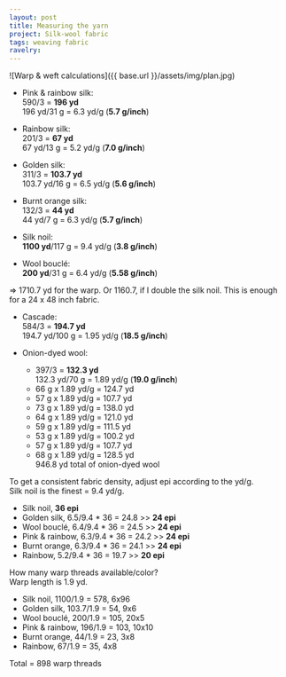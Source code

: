 ```yaml
---
layout: post
title: Measuring the yarn
project: Silk-wool fabric
tags: weaving fabric
ravelry: 
---
```

![Warp & weft calculations]({{ base.url }}/assets/img/plan.jpg) 

- Pink & rainbow silk:   
  590/3 = **196 yd**   
  196 yd/31 g = 6.3 yd/g (**5.7 g/inch**)

- Rainbow silk:   
  201/3 = **67 yd**   
  67 yd/13 g = 5.2 yd/g (**7.0 g/inch**)
  
- Golden silk:   
  311/3 = **103.7 yd**   
  103.7 yd/16 g = 6.5 yd/g (**5.6 g/inch**)
  
- Burnt orange silk:   
  132/3 = **44 yd**   
  44 yd/7 g = 6.3 yd/g (**5.7 g/inch**)
  
- Silk noil:   
  **1100 yd**/117 g = 9.4 yd/g (**3.8 g/inch**)
  
- Wool bouclé:   
  **200 yd**/31 g = 6.4 yd/g (**5.58 g/inch**)
  
=> 1710.7 yd for the warp. Or 1160.7, if I double the silk noil. This is enough for a 24 x 48 inch fabric.
  
- Cascade:   
  584/3 = **194.7 yd**   
  194.7 yd/100 g = 1.95 yd/g (**18.5 g/inch**)
  
- Onion-dyed wool:   
  * 397/3 = **132.3 yd**  
    132.3 yd/70 g = 1.89 yd/g (**19.0 g/inch**)  
  * 66 g x 1.89 yd/g = 124.7 yd  
  * 57 g x 1.89 yd/g = 107.7 yd  
  * 73 g x 1.89 yd/g = 138.0 yd  
  * 64 g x 1.89 yd/g = 121.0 yd  
  * 59 g x 1.89 yd/g = 111.5 yd  
  * 53 g x 1.89 yd/g = 100.2 yd  
  * 57 g x 1.89 yd/g = 107.7 yd  
  * 68 g x 1.89 yd/g = 128.5 yd  
  946.8 yd total of onion-dyed wool

To get a consistent fabric density, adjust epi according to the yd/g.  
Silk noil is the finest = 9.4 yd/g.

- Silk noil, **36 epi**
- Golden silk, 6.5/9.4 * 36 = 24.8 >> **24 epi**
- Wool bouclé, 6.4/9.4 * 36 = 24.5 >> **24 epi**
- Pink & rainbow, 6.3/9.4 * 36 = 24.2 >> **24 epi**
- Burnt orange, 6.3/9.4 * 36 = 24.1 >> **24 epi**
- Rainbow, 5.2/9.4 * 36 = 19.7 >> **20 epi**

How many warp threads available/color?  
Warp length is 1.9 yd.

- Silk noil, 1100/1.9 = 578, 6x96  
- Golden silk, 103.7/1.9 = 54, 9x6
- Wool bouclé, 200/1.9 = 105, 20x5
- Pink & rainbow, 196/1.9 = 103, 10x10
- Burnt orange, 44/1.9 = 23, 3x8
- Rainbow, 67/1.9 = 35, 4x8

Total = 898 warp threads